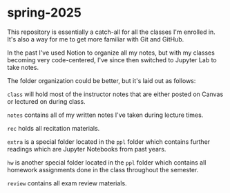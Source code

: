 # spring-2025

This repository is essentially a catch-all for all the classes I'm enrolled in. It's also a way for me to get more familiar with Git and GitHub.

In the past I've used Notion to organize all my notes, but with my classes becoming very code-centered, I've since then switched to Jupyter Lab to take notes.

The folder organization could be better, but it's laid out as follows:

`class` will hold most of the instructor notes that are either posted on Canvas or lectured on during class.

`notes` contains all of my written notes I've taken during lecture times.

`rec` holds all recitation materials.

`extra` is a special folder located in the `ppl` folder which contains further readings which are Jupyter Notebooks from past years.

`hw` is another special folder located in the `ppl` folder which contains all homework assignments done in the class throughout the semester.

`review` contains all exam review materials.